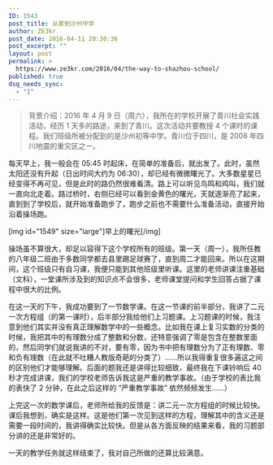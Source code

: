 ```yaml
---
ID: 1543
post_title: 从家到沙州中学
author: ZE3kr
post_date: 2016-04-11 20:30:36
post_excerpt: ""
layout: post
permalink: >
  https://www.ze3kr.com/2016/04/the-way-to-shazhou-school/
published: true
dsq_needs_sync:
  - "1"
---
```

<blockquote>背景介绍：2016 年 4 月 9 日（周六），我所在的学校开展了青川社会实践活动，经历 1 天多的路途，来到了青川。这次活动共要教授 4 个课时的课程。我们班级所被分配到的是沙州初等中学。青川位于四川，是 2008 年四川地震的重灾区之一。</blockquote>
每天早上，我一般会在 05:45 时起床，在简单的准备后，就出发了。此时，虽然太阳还没有升起（日出时间大约为 06:30），却已经有微微曙光了。大多数星星已经变得不再可见，但是此时的路仍然很难看清。路上可以听见鸟鸣和鸡叫，我们就一直向北走着。路过桥时，右侧已经可以看到金黄色的曙光，天就逐渐亮了起来，直到到了学校后，就开始准备跑步了，跑步之前也不需要什么准备活动，直接开始沿着操场跑。

[img id="1549" size="large"]早上的曙光[/img]

操场虽不算很大，却足以<!--more-->容得下这个学校所有的班级。第一天（周一），我所任教的八年级二班由于多数同学都去县里踢足球赛了，直到周二才能回来。所以在这期间，这个班级只有自习课，我便只能到其他班级里听课。这里的老师讲课注重基础（文科），一堂课所涉及到的知识点不会很多，老师课堂提问和学生回答占据了课程中很大的比例。

在这一天的下午，我成功要到了一节数学课。在这一节课的前半部分，我讲了二元一次方程组（的第一课时），后半部分我给他们上习题课。上习题课的时候，我注意到他们其实并没有真正理解数学中的一些概念。比如我在课上复习实数的分类的时候，我把其中的有理数分成了整数和分数，还特意强调了零是包含在整数里面的，然后同学们就说我讲的不对，要有零，因为书中把有理数分为了正有理数、零和负有理数（在此就不吐糟人教版奇葩的分类了）……所以我得重复很多遍这之间的区别他们才能够理解。后面的题我还是讲得比较细致，最终我在下课铃响后 40 秒才完成讲课，我们的学校老师告诉我这是严重的教学事故。（由于学校的表比我的表快了 2 分钟，在此之后这样的 “严重教学事故” 依然频频发生……）

上完这一次的数学课后，老师所给我的反馈是：讲二元一次方程组的时候比较快。课后我想到，确实是这样。这是他们第一次见到这样的方程，理解其中的含义还是需要一段时间的，我讲得确实比较快。但是从各方面反映的结果来看，我的习题部分讲的还是非常好的。

一天的教学任务就这样结束了，我对自己所做的还算比较满意。